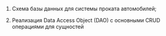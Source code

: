 1) Схема базы данных для системы проката автомобилей;

2) Реализация Data Access Object (DAO) с основными CRUD операциями для сущностей

